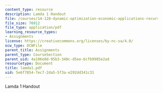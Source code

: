 ```yaml
---
content_type: resource
description: Lamda 1 Handout
file: /courses/14-128-dynamic-optimization-economic-applications-recursive-methods-spring-2003/5e6f78547ec72da55f3ae292dd341c31_lamda1.pdf
file_size: 76912
file_type: application/pdf
learning_resource_types:
- Assignments
license: https://creativecommons.org/licenses/by-nc-sa/4.0/
ocw_type: OCWFile
parent_title: Assignments
parent_type: CourseSection
parent_uid: 4a106e0d-95b3-340c-d5ee-6cfb9985e2ad
resourcetype: Document
title: lamda1.pdf
uid: 5e6f7854-7ec7-2da5-5f3a-e292dd341c31
---
```

Lamda 1 Handout